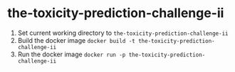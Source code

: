 # the-toxicity-prediction-challenge-ii

1. Set current working directory to `the-toxicity-prediction-challenge-ii`
2. Build the docker image `docker build -t the-toxicity-prediction-challenge-ii`
3. Run the docker image `docker run -p the-toxicity-prediction-challenge-ii`
